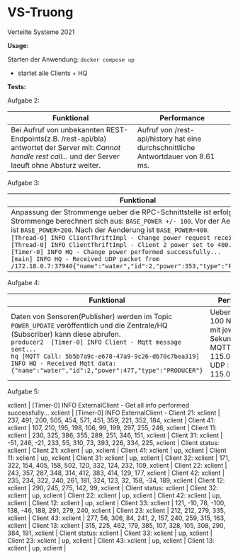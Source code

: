 # VS-Truong
Verteilte Systeme 2021

**Usage:**

Starten der Anwendung: `docker compose up`
- startet alle Clients + HQ

**Tests:**

Aufgabe 2:

Funktional   | Performance  |
------------ | ------------ |
Bei Aufruf von unbekannten REST-Endpoints(z.B. /rest-api/bla) antwortet der Server mit: *Cannot handle rest call...* und der Server laeuft ohne Absturz weiter. |Aufruf von /rest-api/history hat eine durchschnittliche Antwortdauer von 8.61 ms.


Aufgabe 3:

Funktional   | Performance  |
------------ | ------------ |
Anpassung der Strommenge ueber die RPC-Schnittstelle ist erfolgreich. Die Strommenge berechnert sich aus: `BASE_POWER +/- 100`. Vor der Aenderung ist `BASE_POWER=200`. Nach der Aenderung ist `BASE_POWER=400`.<br />`[Thread-0] INFO ClientThriftImpl - Change power request received...`<br />`[Thread-0] INFO ClientThriftImpl - Client 2 power set to 400...`<br />`[Timer-0] INFO HQ - Change power performed successfully...`<br />`[main] INFO HQ - Received UDP packet from /172.18.0.7:37940{"name":"water","id":2,"power":353,"type":"PRODUCER"}` | Das gesamte System lief erfolgreich ohne Fehler ueber 5 min.


Aufgabe 4:

Funktional   | Performance  |
------------ | ------------ |
Daten von Sensoren(Publisher) werden im Topic `POWER_UPDATE`  veröffentlich und die Zentrale/HQ (Subscriber) kann diese abrufen. <br />`producer2  [Timer-0] INFO Client - Mqtt message sent...` <br /> `hq [MQTT Call: 5b5b7a9c-e678-47a9-9c26-d670c7bea319] INFO HQ - Received Mqtt data: {"name":"water","id":2,"power":477,"type":"PRODUCER"}` |  Uebertagung von 100 Nachrichten mit jeweils 1 Sekunde delay <br /> MQTT : 115.040047685s <br /> UDP : 115.01238619s

Aufgabe 5:

xclient           | [Timer-0] INFO ExternalClient - Get all info performed successfully...
xclient           | [Timer-0] INFO ExternalClient - Client 21:
xclient           | 237, 491, 200, 505, 454, 571, 451, 359, 221, 352, 184, 
xclient           | Client 41:
xclient           | 107, 210, 195, 198, 106, 99, 199, 297, 255, 246, 
xclient           | Client 11:
xclient           | 230, 325, 386, 355, 289, 251, 346, 151, 
xclient           | Client 31:
xclient           | -51, 246, -21, 233, 55, 310, 73, 393, 226, 334, 225, 
xclient           | Client status: 
xclient           | Client 21:
xclient           | up, 
xclient           | Client 41:
xclient           | up, 
xclient           | Client 11:
xclient           | up, 
xclient           | Client 31:
xclient           | up, 
xclient           | Client 32:
xclient           | 171, 322, 154, 405, 158, 502, 120, 332, 124, 232, 109, 
xclient           | Client 22:
xclient           | 243, 357, 287, 348, 314, 412, 383, 414, 129, 177, 
xclient           | Client 42:
xclient           | 235, 234, 322, 240, 261, 181, 324, 123, 32, 158, -34, 189, 
xclient           | Client 12:
xclient           | 290, 245, 275, 142, 99, 
xclient           | Client status: 
xclient           | Client 32:
xclient           | up, 
xclient           | Client 22:
xclient           | up, 
xclient           | Client 42:
xclient           | up, 
xclient           | Client 12:
xclient           | up, 
xclient           | Client 33:
xclient           | 121, -10, 78, -100, 138, -46, 188, 291, 279, 240, 
xclient           | Client 23:
xclient           | 212, 212, 279, 335, 
xclient           | Client 43:
xclient           | 277, 56, 306, 84, 241, 2, 157, 240, 259, 315, 163, 
xclient           | Client 13:
xclient           | 315, 225, 462, 179, 385, 107, 328, 105, 308, 290, 384, 191, 
xclient           | Client status: 
xclient           | Client 33:
xclient           | up, 
xclient           | Client 23:
xclient           | up, 
xclient           | Client 43:
xclient           | up, 
xclient           | Client 13:
xclient           | up, 
xclient           | 




